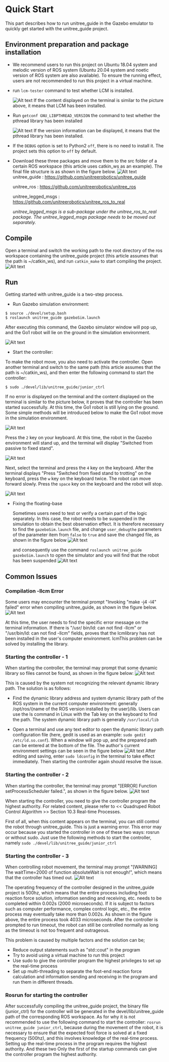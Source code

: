 # Quick Start
This part describes how to run unitree_guide in the Gazebo emulator to quickly get started with the unitree_guide project. 

## Environment preparation and package installation

- We recommend users to run this project on Ubuntu 18.04 system and melodic version of ROS system (Ubuntu 20.04 system and noetic version of ROS system are also available). To ensure the running effect, users are not recommended to run this project in a virtual machine.

- run `lcm-tester` command to test whether LCM is installed.

    ![Alt text](images/lcm-tester.png)
    If the content displayed on the terminal is similar to the picture above, it means that LCM has been installed.

- Run `getconf GNU_LIBPTHREAD_VERSION` the command to test whether the pthread library has been installed

    ![Alt text](images/GNU_LIBPTHREAD_VERSION.png)
    If the version information can be displayed, it means that the pthread library has been installed.

- If the `DEBUG` option is set to Python2 `off`, there is no need to install it. The project sets this option to `off` by default.

- Download these three packages and move them to the src folder of a certain ROS workspace (this article uses catkin_ws as an example). The final file structure is as shown in the figure below.
![Alt text](images/catkin_ws_dl.png)
    unitree_guide :
https://github.com/unitreerobotics/unitree_guide

    unitree_ros :
https://github.com/unitreerobotics/unitree_ros

    unitree_legged_msgs :
https://github.com/unitreerobotics/unitree_ros_to_real

    *unitree_legged_msgs is a sub-package under the unitree_ros_to_real package. The unitree_legged_msgs package needs to be moved out separately.*

## Compile   

Open a terminal and switch the working path to the root directory of the ros workspace containing the unitree_guide project (this article assumes that the path is ~/catkin_ws), and run `catkin_make` to start compiling the project. 
![Alt text](images/catkin_make.png)

## Run
Getting started with unitree_guide is a two-step process.

- Run Gazebo simulation environment:
```
$ source ./devel/setup.bash
$ roslaunch unitree_guide gazeboSim.launch
```
After executing this command, the Gazebo simulator window will pop up, and the Go1 robot will lie on the ground in the simulation environment.

![Alt text](images/simulator.png)

- Start the controller:
 
To make the robot move, you also need to activate the controller. Open another terminal and switch to the same path (this article assumes that the path is ~/catkin_ws), and then enter the following command to start the controller:
 
```
$ sudo ./devel/lib/unitree_guide/junior_ctrl
``` 
If no error is displayed on the terminal and the content displayed on the terminal is similar to the picture below, it proves that the controller has been started successfully. At this time, the Go1 robot is still lying on the ground. Some simple methods will be introduced below to make the Go1 robot move in the simulation environment.

![Alt text](images/Go1ROScntrlI.png)

Press the `2` key on your keyboard. At this time, the robot in the Gazebo environment will stand up, and the terminal will display "Switched from passive to fixed stand".

![Alt text](images/go1test1.gif)

Next, select the terminal and press the `4` key on the keyboard. After the terminal displays "Press "Switched from fixed stand to trotting" on the keyboard, press the `w` key on the keyboard twice. The robot can move forward slowly. Press the `space` key on the keyboard and the robot will stop.

![Alt text](images/go1test2.gif)

- Fixing the floating-base 

    Sometimes users need to test or verify a certain part of the logic separately. In this case, the robot needs to be suspended in the simulation to obtain the best observation effect. It is therefore necessary to find the `gazeboSim.launch` file, and change `user_debugthe` parameters of the parameter item from `false` to `true` and save the changed file, as shown in the figure below
    ![Alt text](images/image-5.png)

    and consequently use the command `roslaunch unitree_guide gazeboSim.launch` to open the simulator and you will find that the robot has been suspended
    ![Alt text](images/image-6.png)


## Common Issues
### Compilation -llcm Error
Some users may encounter the terminal prompt "Invoking "make -j4 -l4" failed" error when compiling unitree_guide, as shown in the figure below.
![Alt text](images/image-4.png)

At this time, the user needs to find the specific error message on the terminal information. If there is "/usr/ bin/ld: can not find -llcm" or "/usr/bin/ld: can not find -llcm" fields, proves that the lcmlibrary has not been installed in the user's computer environment. lcmThis problem can be solved by installing the library.

### Starting the controller - 1
When starting the controller, the terminal may prompt that some dynamic library so files cannot be found, as shown in the figure below:
![Alt text](images/image.png)

This is caused by the system not recognizing the relevant dynamic library path. The solution is as follows:

- Find the dynamic library address and system dynamic library path of the ROS system in the current computer environment:
generally /opt/ros/{name of the ROS version installed by the user}/lib. Users can use the ls command in Linux with the Tab key on the keyboard to find the path. The system dynamic library path is generally `/usr/local/lib`

- Open a terminal and use any text editor to open the dynamic library path configuration file (here, gedit is used as an example: `sudo gedit /etc/ld.so.conf`). 
When a window will pop up, and the prepared path can be entered at the bottom of the file. The author's current environment settings can be seen in the figure below
![Alt text](images/image-1.png)
After editing and saving, enter `sudo ldconfig` in the terminal to take effect immediately. Then starting the controller again should resolve the issue.

### Starting the controller - 2
When starting the controller, the terminal may prompt "[ERROR] Function setProcessScheduler failed.", as shown in the figure below.
![Alt text](images/image-2.png)

When starting the controller, you need to give the controller program the highest authority. For related content, please refer to << Quadruped Robot Control Algorithm >> Section 10.3 Real-time Processes.

First of all, when this content appears on the terminal, you can still control the robot through unitree_guide. This is just a warning error. 
This error may occur because you started the controller in one of these two ways: rosrun or without sudo. Just use the following methods to start the controller, namely `sudo ./devel/lib/unitree_guide/junior_ctrl`

### Starting the controller - 3
When controlling robot movement, the terminal may prompt "[WARNING] The waitTime=2000 of function absoluteWait is not enough!", which means that the controller has timed out.
![Alt text](images/image-3.png)

The operating frequency of the controller designed in the unitree_guide project is 500hz, which means that the entire process including foot reaction force solution, information sending and receiving, etc. needs to be completed within 0.002s (2000 microseconds). If it is subject to factors such as computer performance, complex control logic, etc., the entire process may eventually take more than 0.002s. As shown in the figure above, the entire process took 4033 microseconds. After the controller is prompted to run timeout, the robot can still be controlled normally as long as the timeout is not too frequent and outrageous.

This problem is caused by multiple factors and the solution can be;

- Reduce output statements such as "std::cout" in the program
- Try to avoid using a virtual machine to run this project
- Use sudo to give the controller program the highest privileges to set up the real-time process
- Set up multi-threading to separate the foot-end reaction force calculation and information sending and receiving in the program and run them in different threads.


### Rosrun for starting the controller
After successfully compiling the unitree_guide project, the binary file (junior_ctrl) for the controller will be generated in the devel/lib/unitree_guide path of the corresponding ROS workspace. As for why it is not recommended to use the following command to start the controller: `rosrun unitree_guide junior_ctrl`, because during the movement of the robot, it is necessary to ensure that the expected foot force is solved at a fixed frequency (500hz), and this involves knowledge of the real-time process. Setting up the real-time process in the program requires the highest authority. And these two Only the first of the startup commands can give the controller program the highest authority.



